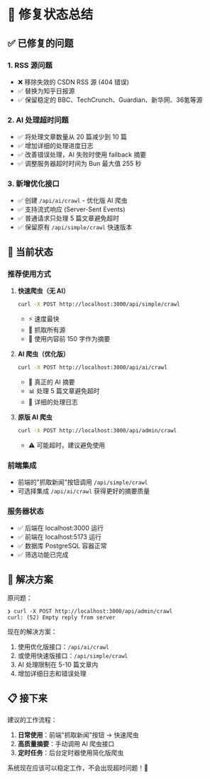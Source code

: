 # 🔧 修复状态总结

## ✅ 已修复的问题

### 1. **RSS 源问题**
- ❌ 移除失效的 CSDN RSS 源 (404 错误)
- ✅ 替换为知乎日报源
- ✅ 保留稳定的 BBC、TechCrunch、Guardian、新华网、36氪等源

### 2. **AI 处理超时问题**
- ✅ 将处理文章数量从 20 篇减少到 10 篇
- ✅ 增加详细的处理进度日志
- ✅ 改善错误处理，AI 失败时使用 fallback 摘要
- ✅ 调整服务器超时时间为 Bun 最大值 255 秒

### 3. **新增优化接口**
- ✅ 创建 `/api/ai/crawl` - 优化版 AI 爬虫
- ✅ 支持流式响应 (Server-Sent Events)
- ✅ 普通请求只处理 5 篇文章避免超时
- ✅ 保留原有 `/api/simple/crawl` 快速版本

## 🚀 当前状态

### **推荐使用方式**

1. **快速爬虫（无 AI）**
   ```bash
   curl -X POST http://localhost:3000/api/simple/crawl
   ```
   - ⚡ 速度最快
   - 📰 抓取所有源
   - 📝 使用内容前 150 字作为摘要

2. **AI 爬虫（优化版）**
   ```bash
   curl -X POST http://localhost:3000/api/ai/crawl
   ```
   - 🤖 真正的 AI 摘要
   - 📊 处理 5 篇文章避免超时
   - 💬 详细的处理日志

3. **原版 AI 爬虫**
   ```bash
   curl -X POST http://localhost:3000/api/admin/crawl
   ```
   - ⚠️ 可能超时，建议避免使用

### **前端集成**
- 前端的"抓取新闻"按钮调用 `/api/simple/crawl`
- 可选择集成 `/api/ai/crawl` 获得更好的摘要质量

### **服务器状态**
- ✅ 后端在 localhost:3000 运行
- ✅ 前端在 localhost:5173 运行
- ✅ 数据库 PostgreSQL 容器正常
- ✅ 筛选功能已完成

## 🎯 解决方案

原问题：
```
❯ curl -X POST http://localhost:3000/api/admin/crawl
curl: (52) Empty reply from server
```

现在的解决方案：
1. 使用优化版接口：`/api/ai/crawl`
2. 或使用快速版接口：`/api/simple/crawl`
3. AI 处理限制在 5-10 篇文章内
4. 增加详细日志和错误处理

## 📋 接下来

建议的工作流程：
1. **日常使用**：前端"抓取新闻"按钮 → 快速爬虫
2. **高质量摘要**：手动调用 AI 爬虫接口
3. **定时任务**：后台定时器使用简化版爬虫

系统现在应该可以稳定工作，不会出现超时问题！🎉
